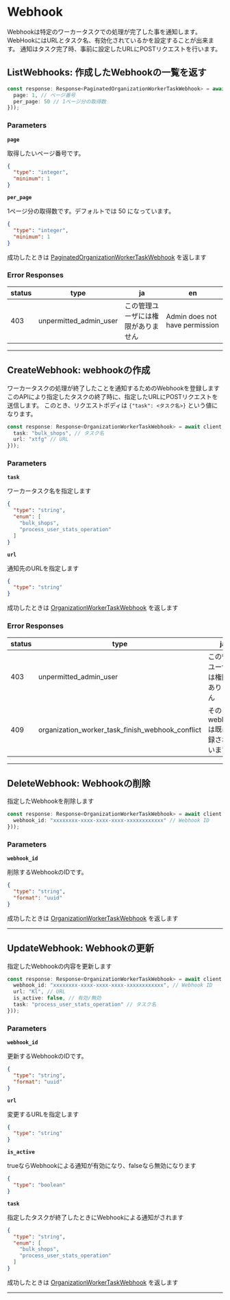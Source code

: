 # Webhook
Webhookは特定のワーカータスクでの処理が完了した事を通知します。
WebHookにはURLとタスク名、有効化されているかを設定することが出来ます。
通知はタスク完了時、事前に設定したURLにPOSTリクエストを行います。


<a name="list-webhooks"></a>
## ListWebhooks: 作成したWebhookの一覧を返す

```typescript
const response: Response<PaginatedOrganizationWorkerTaskWebhook> = await client.send(new ListWebhooks({
  page: 1, // ページ番号
  per_page: 50 // 1ページ分の取得数
}));
```



### Parameters
**`page`** 
  

取得したいページ番号です。

```json
{
  "type": "integer",
  "minimum": 1
}
```

**`per_page`** 
  

1ページ分の取得数です。デフォルトでは 50 になっています。

```json
{
  "type": "integer",
  "minimum": 1
}
```



成功したときは
[PaginatedOrganizationWorkerTaskWebhook](./responses.md#paginated-organization-worker-task-webhook)
を返します

### Error Responses
|status|type|ja|en|
|---|---|---|---|
|403|unpermitted_admin_user|この管理ユーザには権限がありません|Admin does not have permission|



---


<a name="create-webhook"></a>
## CreateWebhook: webhookの作成
ワーカータスクの処理が終了したことを通知するためのWebhookを登録します
このAPIにより指定したタスクの終了時に、指定したURLにPOSTリクエストを送信します。
このとき、リクエストボディは `{"task": <タスク名>}` という値になります。

```typescript
const response: Response<OrganizationWorkerTaskWebhook> = await client.send(new CreateWebhook({
  task: "bulk_shops", // タスク名
  url: "xtfg" // URL
}));
```



### Parameters
**`task`** 
  

ワーカータスク名を指定します

```json
{
  "type": "string",
  "enum": [
    "bulk_shops",
    "process_user_stats_operation"
  ]
}
```

**`url`** 
  

通知先のURLを指定します

```json
{
  "type": "string"
}
```



成功したときは
[OrganizationWorkerTaskWebhook](./responses.md#organization-worker-task-webhook)
を返します

### Error Responses
|status|type|ja|en|
|---|---|---|---|
|403|unpermitted_admin_user|この管理ユーザには権限がありません|Admin does not have permission|
|409|organization_worker_task_finish_webhook_conflict|そのwebhookは既に登録されています|The webhook is already registered|



---


<a name="delete-webhook"></a>
## DeleteWebhook: Webhookの削除
指定したWebhookを削除します

```typescript
const response: Response<OrganizationWorkerTaskWebhook> = await client.send(new DeleteWebhook({
  webhook_id: "xxxxxxxx-xxxx-xxxx-xxxx-xxxxxxxxxxxx" // Webhook ID
}));
```



### Parameters
**`webhook_id`** 
  

削除するWebhookのIDです。

```json
{
  "type": "string",
  "format": "uuid"
}
```



成功したときは
[OrganizationWorkerTaskWebhook](./responses.md#organization-worker-task-webhook)
を返します



---


<a name="update-webhook"></a>
## UpdateWebhook: Webhookの更新
指定したWebhookの内容を更新します

```typescript
const response: Response<OrganizationWorkerTaskWebhook> = await client.send(new UpdateWebhook({
  webhook_id: "xxxxxxxx-xxxx-xxxx-xxxx-xxxxxxxxxxxx", // Webhook ID
  url: "Kl", // URL
  is_active: false, // 有効/無効
  task: "process_user_stats_operation" // タスク名
}));
```



### Parameters
**`webhook_id`** 
  

更新するWebhookのIDです。

```json
{
  "type": "string",
  "format": "uuid"
}
```

**`url`** 
  

変更するURLを指定します

```json
{
  "type": "string"
}
```

**`is_active`** 
  

trueならWebhookによる通知が有効になり、falseなら無効になります

```json
{
  "type": "boolean"
}
```

**`task`** 
  

指定したタスクが終了したときにWebhookによる通知がされます

```json
{
  "type": "string",
  "enum": [
    "bulk_shops",
    "process_user_stats_operation"
  ]
}
```



成功したときは
[OrganizationWorkerTaskWebhook](./responses.md#organization-worker-task-webhook)
を返します



---



